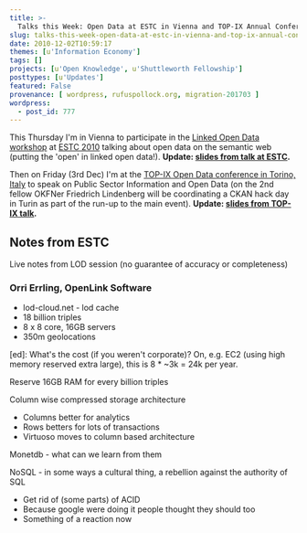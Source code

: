```yaml
---
title: >-
  Talks this Week: Open Data at ESTC in Vienna and TOP-IX Annual Conference in Turin
slug: talks-this-week-open-data-at-estc-in-vienna-and-top-ix-annual-conference-in-turin
date: 2010-12-02T10:59:17
themes: [u'Information Economy']
tags: []
projects: [u'Open Knowledge', u'Shuttleworth Fellowship']
posttypes: [u'Updates']
featured: False
provenance: [ wordpress, rufuspollock.org, migration-201703 ]
wordpress:
  - post_id: 777
---
```


This Thursday I'm in Vienna to participate in the [Linked Open Data workshop][estc-workshop] at [ESTC 2010][estc] talking about open data on the semantic web (putting the 'open' in linked open data!). **Update: [slides from talk at ESTC][estc-slides].**

[estc]: http://www.estc2010.com/
[estc-workshop]: http://www.estc2010.com/program-menu/workshops#Linked%20Enterprise%20Data%20Workshop
[estc-slides]: http://m.okfn.org/files/talks/estc_vienna_lod_20101202/

Then on Friday (3rd Dec) I'm at the [TOP-IX Open Data conference in Torino, Italy][topix-conf] to speak on Public Sector Information and Open Data (on the 2nd fellow OKFNer Friedrich Lindenberg will be coordinating a CKAN hack day in Turin as part of the run-up to the main event). **Update: [slides from TOP-IX talk][topix-slides].**

[topix-conf]: http://conferenza.top-ix.org/?lang=en
[topix-slides]: http://m.okfn.org/files/talks/topix_turin_20101203/

## Notes from ESTC

Live notes from LOD session (no guarantee of accuracy or completeness)

### Orri Errling, OpenLink Software

  * lod-cloud.net - lod cache
  * 18 billion triples
  * 8 x 8 core, 16GB servers
  * 350m geolocations

[ed]: What's the cost (if you weren't corporate)? On, e.g. EC2 (using high memory reserved extra large), this is 8 * ~3k = 24k per year.

Reserve 16GB RAM for every billion triples

Column wise compressed storage architecture

  * Columns better for analytics
  * Rows betters for lots of transactions
  * Virtuoso moves to column based architecture

Monetdb - what can we learn from them

NoSQL - in some ways a cultural thing, a rebellion against the authority of SQL

  * Get rid of (some parts) of ACID
  * Because google were doing it people thought they should too
  * Something of a reaction now


